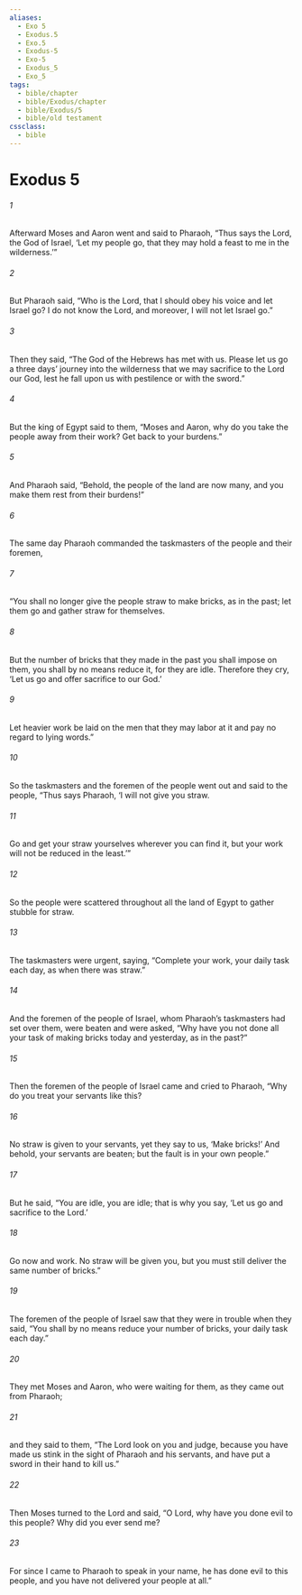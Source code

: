 ```yaml
---
aliases:
  - Exo 5
  - Exodus.5
  - Exo.5
  - Exodus-5
  - Exo-5
  - Exodus_5
  - Exo_5
tags:
  - bible/chapter
  - bible/Exodus/chapter
  - bible/Exodus/5
  - bible/old testament
cssclass:
  - bible
---
```


# Exodus 5

###### 1
Afterward Moses and Aaron went and said to Pharaoh, “Thus says the Lord, the God of Israel, ‘Let my people go, that they may hold a feast to me in the wilderness.’”
###### 2
But Pharaoh said, “Who is the Lord, that I should obey his voice and let Israel go? I do not know the Lord, and moreover, I will not let Israel go.”
###### 3
Then they said, “The God of the Hebrews has met with us. Please let us go a three days’ journey into the wilderness that we may sacrifice to the Lord our God, lest he fall upon us with pestilence or with the sword.”
###### 4
But the king of Egypt said to them, “Moses and Aaron, why do you take the people away from their work? Get back to your burdens.”
###### 5
And Pharaoh said, “Behold, the people of the land are now many, and you make them rest from their burdens!”
###### 6
The same day Pharaoh commanded the taskmasters of the people and their foremen,
###### 7
“You shall no longer give the people straw to make bricks, as in the past; let them go and gather straw for themselves.
###### 8
But the number of bricks that they made in the past you shall impose on them, you shall by no means reduce it, for they are idle. Therefore they cry, ‘Let us go and offer sacrifice to our God.’
###### 9
Let heavier work be laid on the men that they may labor at it and pay no regard to lying words.”
###### 10
So the taskmasters and the foremen of the people went out and said to the people, “Thus says Pharaoh, ‘I will not give you straw.
###### 11
Go and get your straw yourselves wherever you can find it, but your work will not be reduced in the least.’”
###### 12
So the people were scattered throughout all the land of Egypt to gather stubble for straw.
###### 13
The taskmasters were urgent, saying, “Complete your work, your daily task each day, as when there was straw.”
###### 14
And the foremen of the people of Israel, whom Pharaoh’s taskmasters had set over them, were beaten and were asked, “Why have you not done all your task of making bricks today and yesterday, as in the past?”
###### 15
Then the foremen of the people of Israel came and cried to Pharaoh, “Why do you treat your servants like this?
###### 16
No straw is given to your servants, yet they say to us, ‘Make bricks!’ And behold, your servants are beaten; but the fault is in your own people.”
###### 17
But he said, “You are idle, you are idle; that is why you say, ‘Let us go and sacrifice to the Lord.’
###### 18
Go now and work. No straw will be given you, but you must still deliver the same number of bricks.”
###### 19
The foremen of the people of Israel saw that they were in trouble when they said, “You shall by no means reduce your number of bricks, your daily task each day.”
###### 20
They met Moses and Aaron, who were waiting for them, as they came out from Pharaoh;
###### 21
and they said to them, “The Lord look on you and judge, because you have made us stink in the sight of Pharaoh and his servants, and have put a sword in their hand to kill us.”
###### 22
Then Moses turned to the Lord and said, “O Lord, why have you done evil to this people? Why did you ever send me?
###### 23
For since I came to Pharaoh to speak in your name, he has done evil to this people, and you have not delivered your people at all.”


